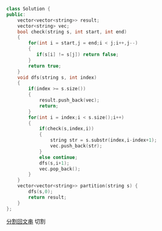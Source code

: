 ```cpp
class Solution {
public:
    vector<vector<string>> result;
    vector<string> vec;
    bool check(string s, int start, int end)
    {
        for(int i = start,j = end;i < j;i++,j--)
        {
           if(s[i] != s[j]) return false; 
        }
        return true;
    }
    void dfs(string s, int index)
    {
        if(index >= s.size())
        {
            result.push_back(vec);
            return;
        }
        for(int i = index;i < s.size();i++)
        {
            if(check(s,index,i))
            {
                string str = s.substr(index,i-index+1);
                vec.push_back(str);
            }
            else continue;
            dfs(s,i+1);
            vec.pop_back();
        }
    }
    vector<vector<string>> partition(string s) {
        dfs(s,0);
        return result;
    }
};
```
[分割回文串](https://www.programmercarl.com/0131.%E5%88%86%E5%89%B2%E5%9B%9E%E6%96%87%E4%B8%B2.html#%E5%9B%9E%E6%BA%AF%E4%B8%89%E9%83%A8%E6%9B%B2)
切割